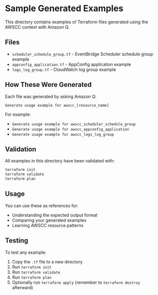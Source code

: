 # Sample Generated Examples

This directory contains examples of Terraform files generated using the AWSCC context with Amazon Q.

## Files

- `scheduler_schedule_group.tf` - EventBridge Scheduler schedule group example
- `appconfig_application.tf` - AppConfig application example  
- `logs_log_group.tf` - CloudWatch log group example

## How These Were Generated

Each file was generated by asking Amazon Q:
```
Generate usage example for awscc_[resource_name]
```

For example:
- `Generate usage example for awscc_scheduler_schedule_group`
- `Generate usage example for awscc_appconfig_application`
- `Generate usage example for awscc_logs_log_group`

## Validation

All examples in this directory have been validated with:
```bash
terraform init
terraform validate
terraform plan
```

## Usage

You can use these as references for:
- Understanding the expected output format
- Comparing your generated examples
- Learning AWSCC resource patterns

## Testing

To test any example:
1. Copy the `.tf` file to a new directory
2. Run `terraform init`
3. Run `terraform validate`
4. Run `terraform plan`
5. Optionally run `terraform apply` (remember to `terraform destroy` afterward)
